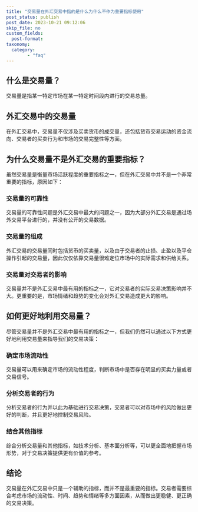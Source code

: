 ```yaml
---
title: "交易量在外汇交易中指的是什么为什么不作为重要指标使用"
post_status: publish
post_date: 2023-10-21 09:12:06
skip_file: no
custom_fields: 
  post-format: 
taxonomy:
  category:
        - "faq"
---
```


## 什么是交易量？

交易量是指某一特定市场在某一特定时间段内进行的交易总量。

## 外汇交易中的交易量

在外汇交易中，交易量不仅涉及买卖货币的成交量，还包括货币交易运动的资金流向、交易者的买卖行为和市场的交易完整性等方面。

## 为什么交易量不是外汇交易的重要指标？

虽然交易量是衡量市场活跃程度的重要指标之一，但在外汇交易中并不是一个非常重要的指标，原因如下：

### 交易量的可靠性

交易量的可靠性问题是外汇交易中最大的问题之一，因为大部分外汇交易是通过场外交易平台进行的，并没有公开的交易数据。

### 交易量的组成

外汇交易的交易量同时包括货币的买卖量，以及由于交易者的止损、止盈以及平仓操作引起的交易量，因此仅仅依靠交易量很难定位市场中的实际需求和供给关系。

### 交易量对交易者的影响

交易量并不是外汇交易中最有用的指标之一，它对交易者的实际交易决策影响并不大。更重要的是，市场情绪和趋势的变化会对外汇交易造成更大的影响。

## 如何更好地利用交易量？

尽管交易量并不是外汇交易中最有用的指标之一，但我们仍然可以通过以下方式更好地利用交易量来指导我们的交易决策：

### 确定市场流动性

交易量可以用来确定市场的流动性程度，判断市场中是否存在明显的买卖力量或者交易信号。

### 分析交易者的行为

分析交易者的行为并以此为基础进行交易决策，交易者可以对市场中的风险做出更好的判断，并且更好地控制交易风险。

### 结合其他指标

综合分析交易量和其他指标，如技术分析、基本面分析等，可以更全面地把握市场形势，对于交易决策提供更有价值的参考。

## 结论

交易量在外汇交易中只是一个辅助的指标，而并不是最重要的指标。交易者需要综合考虑市场的流动性、时间、趋势和情绪等多方面因素，从而做出更稳健、更正确的交易决策。
